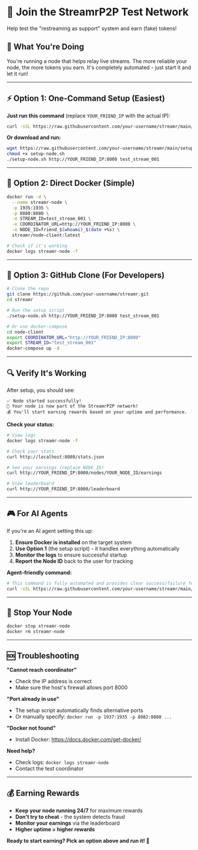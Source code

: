 # 🚀 Join the StreamrP2P Test Network

Help test the "restreaming as support" system and earn (fake) tokens!

## 🎯 What You're Doing

You're running a node that helps relay live streams. The more reliable your node, the more tokens you earn. It's completely automated - just start it and let it run!

---

## ⚡ Option 1: One-Command Setup (Easiest)

**Just run this command** (replace `YOUR_FRIEND_IP` with the actual IP):

```bash
curl -sSL https://raw.githubusercontent.com/your-username/streamr/main/setup-node.sh | bash -s http://YOUR_FRIEND_IP:8000 test_stream_001
```

**Or download and run:**

```bash
wget https://raw.githubusercontent.com/your-username/streamr/main/setup-node.sh
chmod +x setup-node.sh
./setup-node.sh http://YOUR_FRIEND_IP:8000 test_stream_001
```

---

## 🐳 Option 2: Direct Docker (Simple)

```bash
docker run -d \
  --name streamr-node \
  -p 1935:1935 \
  -p 8080:8080 \
  -e STREAM_ID=test_stream_001 \
  -e COORDINATOR_URL=http://YOUR_FRIEND_IP:8000 \
  -e NODE_ID=friend_$(whoami)_$(date +%s) \
  streamr/node-client:latest

# Check if it's working
docker logs streamr-node -f
```

---

## 📁 Option 3: GitHub Clone (For Developers)

```bash
# Clone the repo
git clone https://github.com/your-username/streamr.git
cd streamr

# Run the setup script
./setup-node.sh http://YOUR_FRIEND_IP:8000 test_stream_001

# Or use docker-compose
cd node-client
export COORDINATOR_URL="http://YOUR_FRIEND_IP:8000"
export STREAM_ID="test_stream_001"
docker-compose up -d
```

---

## 🔍 Verify It's Working

After setup, you should see:
```
✅ Node started successfully!
🎉 Your node is now part of the StreamrP2P network!
💰 You'll start earning rewards based on your uptime and performance.
```

**Check your status:**
```bash
# View logs
docker logs streamr-node -f

# Check your stats
curl http://localhost:8080/stats.json

# See your earnings (replace NODE_ID)
curl http://YOUR_FRIEND_IP:8000/nodes/YOUR_NODE_ID/earnings

# View leaderboard
curl http://YOUR_FRIEND_IP:8000/leaderboard
```

---

## 🎮 For AI Agents

If you're an AI agent setting this up:

1. **Ensure Docker is installed** on the target system
2. **Use Option 1** (the setup script) - it handles everything automatically
3. **Monitor the logs** to ensure successful startup
4. **Report the Node ID** back to the user for tracking

**Agent-friendly command:**
```bash
# This command is fully automated and provides clear success/failure feedback
curl -sSL https://raw.githubusercontent.com/your-username/streamr/main/setup-node.sh | bash -s http://COORDINATOR_IP:8000 test_stream_001 agent_node_$(date +%s)
```

---

## 🛑 Stop Your Node

```bash
docker stop streamr-node
docker rm streamr-node
```

---

## 🆘 Troubleshooting

**"Cannot reach coordinator"**
- Check the IP address is correct
- Make sure the host's firewall allows port 8000

**"Port already in use"**
- The setup script automatically finds alternative ports
- Or manually specify: `docker run -p 1937:1935 -p 8082:8080 ...`

**"Docker not found"**
- Install Docker: https://docs.docker.com/get-docker/

**Need help?**
- Check logs: `docker logs streamr-node`
- Contact the test coordinator

---

## 💰 Earning Rewards

- **Keep your node running 24/7** for maximum rewards
- **Don't try to cheat** - the system detects fraud
- **Monitor your earnings** via the leaderboard
- **Higher uptime = higher rewards**

**Ready to start earning? Pick an option above and run it! 🚀** 